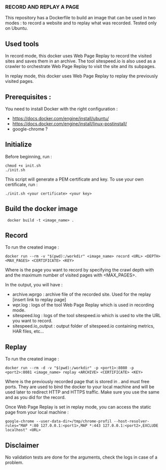 ### RECORD AND REPLAY A PAGE

This repository has a Dockerfile to build an image that can be used in two modes : to record a website and to replay what was recorded.
Tested only on Ubuntu. 

## Used tools

In record mode, this docker uses Web Page Replay to record the visited sites and saves them in an archive.
The tool sitespeed.io is also used as a crawler to orchestrate Web Page Replay to visit the site and its subpages. 

In replay mode, this docker uses Web Page Replay to replay the previously visited pages. 


## Prerequisites : 

You need to install Docker with the right configuration : 
- https://docs.docker.com/engine/install/ubuntu/
- https://docs.docker.com/engine/install/linux-postinstall/
- google-chrome ?


## Initialize 

Before beginning, run : 
```
chmod +x init.sh 
./init.sh 
```

This script will generate a PEM certificate and key. To use your own certificate, run :
```
./init.sh <your certificate> <your key>
```


## Build the docker image

``` 
 docker build -t <image_name> .
```


## Record 

To run the created image : 
```
docker run --rm -v "$(pwd):/workdir" <image_name> record <URL> <DEPTH> <MAX_PAGES> <CERTIFICATE> <KEY>
```
Where <URL> is the page you want to record by specifying the crawl depth with <DEPTH> and the maximum number of visited pages with <MAX_PAGES>.

In the output, you will have : 
- archive.wprgo : archive file of the recorded site. Used for the replay [insert link to replay page]
- wpr.log : logs of the tool Web Page Replay which is used in recording mode.
- sitespeed.log : logs of the tool sitespeed.io which is used to vite the URL you want to record.
- sitespeed.io_output : output folder of sitespeed.io containing metrics, HAR files, etc... 


## Replay 

To run the created image : 
```
docker run --rm -d -v "$(pwd):/workdir" -p <port1>:8080 -p <port2>:8081 <image_name> replay <ARCHIVE> <CERTIFICATE> <KEY>
```

Where <URL> is the previously recorded page that is stored in <ARCHIVE>. <port1> and <port2> must free ports. They are used to bind the docker to your local machine and will be used later to redirect HTTP and HTTPS traffic. 
Make sure you use the same <CERTIFICATE> and <KEY> as you did for the record. 

Once Web Page Replay is set in replay mode, you can access the static page from your local machine : 
```
google-chrome --user-data-dir=/tmp/chrome-profil --host-resolver-rules="MAP *:80 127.0.0.1:<port1>,MAP *:443 127.0.0.1:<port2>,EXCLUDE localhost" <URL> 
```


## Disclaimer 

No validation tests are done for the arguments, check the logs in case of a problem. 
